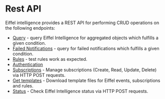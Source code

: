 # Rest API

Eiffel intelligence provides a REST API for performing CRUD operations on
the following endpoints:

* [Query](query-aggregated-objects.md) - query Eiffel Intelligence for aggregated objects which fulfills a given condition.
* [Failed Notifications](failed-notifications.md) - query for failed notifications which fulfills a given condition.
* [Rules](running-rules-on-objects.md) - test rules work as expected.
* [Authentication](authentication.md)
* [Subscriptions](subscription-API.md) - Manage subscriptions (Create, Read, Update, Delete) via HTTP POST requests.
* [Get templates](templates.md) - Download template files for Eiffel events, subscriptions and rules.
* [Status](status.md) - Check Eiffel Intelligence status via HTTP POST requests.
